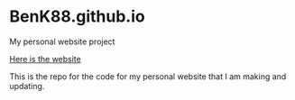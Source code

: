 # BenK88.github.io
My personal website project

[Here is the website](https://BenK88.github.io)

This is the repo for the code for my personal website that I am making and updating.
